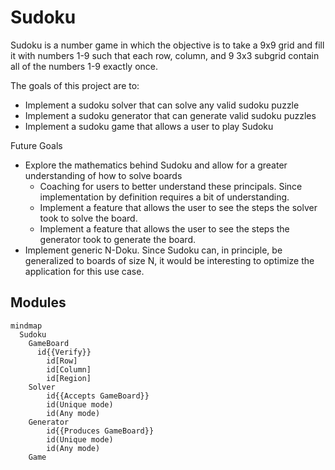 # Sudoku

Sudoku is a number game in which the objective is to take a 9x9 grid and fill it with numbers 1-9 such that each row, column, and 9 3x3 subgrid contain all of the numbers 1-9 exactly once.

The goals of this project are to:
* Implement a sudoku solver that can solve any valid sudoku puzzle
* Implement a sudoku generator that can generate valid sudoku puzzles
* Implement a sudoku game that allows a user to play Sudoku

Future Goals
* Explore the mathematics behind Sudoku and allow for a greater understanding of how to solve boards
    * Coaching for users to better understand these principals. Since implementation by definition requires a bit of understanding.
    * Implement a feature that allows the user to see the steps the solver took to solve the board.
    * Implement a feature that allows the user to see the steps the generator took to generate the board.
* Implement generic N-Doku. Since Sudoku can, in principle, be generalized to boards of size N, it would be interesting to optimize the application for this use case.

## Modules

```mermaid
mindmap
  Sudoku
    GameBoard
      id{{Verify}}
        id[Row]
        id[Column]
        id[Region]
    Solver
        id{{Accepts GameBoard}}
        id(Unique mode)
        id(Any mode)
    Generator
        id{{Produces GameBoard}}
        id(Unique mode)
        id(Any mode)
    Game
```
